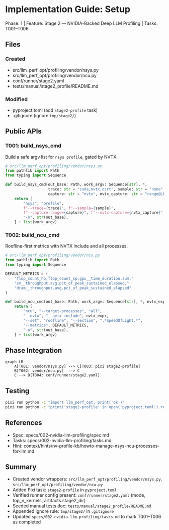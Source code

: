 # Implementation Guide: Setup

Phase: 1 | Feature: Stage 2 — NVIDIA-Backed Deep LLM Profiling | Tasks: T001–T006

## Files

### Created
- src/llm_perf_opt/profiling/vendor/nsys.py
- src/llm_perf_opt/profiling/vendor/ncu.py
- conf/runner/stage2.yaml
- tests/manual/stage2_profile/README.md

### Modified
- pyproject.toml (add `stage2-profile` task)
- .gitignore (ignore `tmp/stage2/`)

## Public APIs

### T001: build_nsys_cmd

Build a safe argv list for `nsys profile`, gated by NVTX.

```python
# src/llm_perf_opt/profiling/vendor/nsys.py
from pathlib import Path
from typing import Sequence

def build_nsys_cmd(out_base: Path, work_argv: Sequence[str], *,
                   trace: str = "cuda,nvtx,osrt", sample: str = "none",
                   capture: str = "nvtx", nvtx_capture: str = "range@LLM") -> list[str]:
    return [
        "nsys", "profile",
        f"--trace={trace}", f"--sample={sample}",
        f"--capture-range={capture}", f"--nvtx-capture={nvtx_capture}",
        "-o", str(out_base),
    ] + list(work_argv)
```

### T002: build_ncu_cmd

Roofline-first metrics with NVTX include and all processes.

```python
# src/llm_perf_opt/profiling/vendor/ncu.py
from pathlib import Path
from typing import Sequence

DEFAULT_METRICS = (
    "flop_count_hp,flop_count_sp,gpu__time_duration.sum,"
    "sm__throughput.avg.pct_of_peak_sustained_elapsed,"
    "dram__throughput.avg.pct_of_peak_sustained_elapsed"
)

def build_ncu_cmd(out_base: Path, work_argv: Sequence[str], *, nvtx_expr: str) -> list[str]:
    return [
        "ncu", "--target-processes", "all",
        "--nvtx", "--nvtx-include", nvtx_expr,
        "--set", "roofline", "--section", ".*SpeedOfLight.*",
        "--metrics", DEFAULT_METRICS,
        "-o", str(out_base),
    ] + list(work_argv)
```

## Phase Integration

```mermaid
graph LR
    A[T001: vendor/nsys.py] --> C[T003: pixi stage2-profile]
    B[T002: vendor/ncu.py]  --> C
    C --> D[T004: conf/runner/stage2.yaml]
```

## Testing

```bash
pixi run python -c "import llm_perf_opt; print('ok')"
pixi run python -c "print('stage2-profile' in open('pyproject.toml').read())"
```

## References
- Spec: specs/002-nvidia-llm-profiling/spec.md
- Tasks: specs/002-nvidia-llm-profiling/tasks.md
- Hint: context/hints/nv-profile-kb/howto-manage-nsys-ncu-processes-for-llm.md

## Summary
- Created vendor wrappers: `src/llm_perf_opt/profiling/vendor/nsys.py`, `src/llm_perf_opt/profiling/vendor/ncu.py`
- Added Pixi task: `stage2-profile` in `pyproject.toml`
- Verified runner config present: `conf/runner/stage2.yaml` (mode, top_n_kernels, artifacts.stage2_dir)
- Seeded manual tests doc: `tests/manual/stage2_profile/README.md`
- Appended ignore rule: `tmp/stage2/` in `.gitignore`
- Updated `specs/002-nvidia-llm-profiling/tasks.md` to mark T001–T006 as completed
